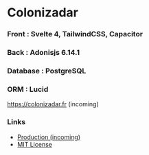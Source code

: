 # Colonizadar

### Front : Svelte 4, TailwindCSS, Capacitor

### Back : Adonisjs 6.14.1

### Database : PostgreSQL

### ORM : Lucid

https://colonizadar.fr (incoming)

### Links

- [Production (incoming)](https://colonizadar.fr)
- [MIT License](/doc/LICENSE.md)

